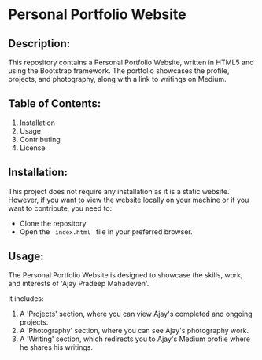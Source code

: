 # Personal Portfolio Website

## Description: 
This repository contains a Personal Portfolio Website, written in HTML5 and using the Bootstrap framework. The portfolio showcases the profile, projects, and photography, along with a link to writings on Medium.

## Table of Contents: 
<ol>
<li>Installation</li>
<li>Usage</li>
<li>Contributing</li>
  <li>License</li>  
</ol>

## Installation:
This project does not require any installation as it is a static website. However, if you want to view the website locally on your machine or if you want to contribute, you need to:
<ul>
  <li>Clone the repository</li>
  <li> Open the <code> index.html </code> file in your preferred browser.</li>
</ul>

## Usage: 
The Personal Portfolio Website is designed to showcase the skills, work, and interests of 'Ajay Pradeep Mahadeven'.

It includes:
<ol>
  <li> A 'Projects' section, where you can view Ajay's completed and ongoing projects.</li>
  <li> A 'Photography' section, where you can see Ajay's photography work.</li>
  <li> A 'Writing' section, which redirects you to Ajay's Medium profile where he shares his writings.</li>
  </ol>
